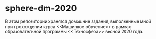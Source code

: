# sphere-dm-2020

В этом репозитории хранятся домашние задания, выполненные мной при прохождении курса <<Машинное обучение>> в рамках образовательной программы <<Техносфера>> весной 2020 года.
